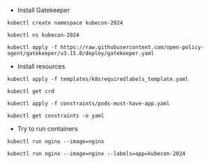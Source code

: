 * Install Gatekeeper
```
kubectl create namespace kubecon-2024

kubectl ns kubecon-2024

kubectl apply -f https://raw.githubusercontent.com/open-policy-agent/gatekeeper/v3.15.0/deploy/gatekeeper.yaml
```

* Install resources
```
kubectl apply -f templates/k8srequiredlabels_template.yaml

kubectl get crd

kubectl apply -f constraints/pods-must-have-app.yaml

kubectl get constraints -o yaml
```

* Try to run containers
```
kubectl run nginx --image=nginx

kubectl run nginx --image=nginx --labels=app=kubecon-2024
```